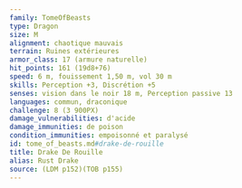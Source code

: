 ```yaml
---
family: TomeOfBeasts
type: Dragon
size: M
alignment: chaotique mauvais
terrain: Ruines extérieures
armor_class: 17 (armure naturelle)
hit_points: 161 (19d8+76)
speed: 6 m, fouissement 1,50 m, vol 30 m
skills: Perception +3, Discrétion +5
senses: vision dans le noir 18 m, Perception passive 13
languages: commun, draconique
challenge: 8 (3 900PX)
damage_vulnerabilities: d'acide
damage_immunities: de poison
condition_immunities: empoisonné et paralysé
id: tome_of_beasts.md#drake-de-rouille
title: Drake De Rouille
alias: Rust Drake
source: (LDM p152)(TOB p155)
---
```


